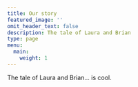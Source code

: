 ```yaml
---
title: Our story
featured_image: ''
omit_header_text: false
description: The tale of Laura and Brian
type: page
menu:
  main:
    weight: 1
---
```


The tale of Laura and Brian... is cool.